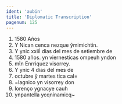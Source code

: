 ```yaml
---
ident: 'aubin'
title: 'Diplomatic Transcription'
pagenum: 125
---
```

1.    1580 Años
2.    Y Nican cenca nezque ỹmimichtin.
3.    Y ynic xxiiİ dias del mes de setiembre de
4.    1580 años. yn viernesticas ompeuh yndon
5.    mῖn Enrriquez visorrey.
6.    Y ynic 4 dias del mes de
7.    octubre ỹ martes tica cal=
8.    =lagnico yn visorrey don
9.    lorenҫo ygnacye cauh
10. ynpantella ycqninamicq~
